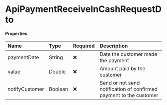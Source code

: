 # ApiPaymentReceiveInCashRequestDto

**Properties**

| Name           | Type    | Required | Description                                                        |
| :------------- | :------ | :------- | :----------------------------------------------------------------- |
| paymentDate    | String  | ❌       | Date the customer made the payment                                 |
| value          | Double  | ❌       | Amount paid by the customer                                        |
| notifyCustomer | Boolean | ❌       | Send or not send notification of confirmed payment to the customer |

<!-- This file was generated by liblab | https://liblab.com/ -->
